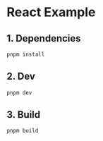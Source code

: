 # React Example

## 1. Dependencies
```bash
pnpm install
```

## 2. Dev
```bash
pnpm dev
```

## 3. Build
```bash
pnpm build
```
